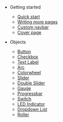 <!-- _navbar.md -->

* Getting started

  * [Quick start](quickstart.md)
  * [Writing more pages](more-pages.md)
  * [Custom navbar](custom-navbar.md)
  * [Cover page](cover.md)

* Objects
  * [Button](13-objects?id=button)
  * [Checkbox](13-objects?id=checkbox)
  * [Text Label](13-objects?id=text-label)
  * [Arc](13-objects?id=arc)
  * [Colorwheel](13-objects?id=colorwheel)
  * [Slider](13-objects?id=slider)
  * [Double Slider](13-objects?id=double-slider)
  * [Gauge](13-objects?id=gauge)
  * [Progressbar](13-objects?id=progressbar)
  * [Switch](13-objects?id=switch)
  * [LED Indicator](13-objects?id=led-indicator)
  * [Dropdown List](13-objects?id=dropdown-list)
  * [Roller](13-objects?id=roller)